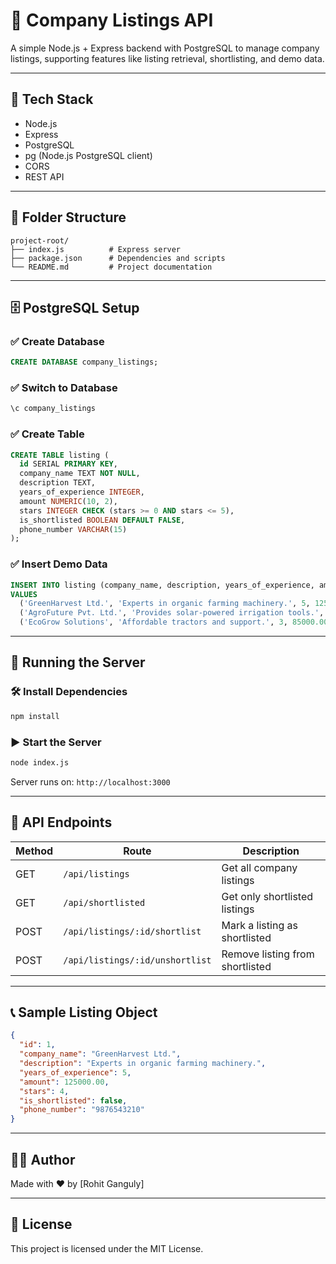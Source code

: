 # 🏢 Company Listings API

A simple Node.js + Express backend with PostgreSQL to manage company listings, supporting features like listing retrieval, shortlisting, and demo data.

---

## 🔧 Tech Stack

- Node.js
- Express
- PostgreSQL
- pg (Node.js PostgreSQL client)
- CORS
- REST API

---

## 📂 Folder Structure

```
project-root/
├── index.js          # Express server
├── package.json      # Dependencies and scripts
└── README.md         # Project documentation
```

---

## 🗄️ PostgreSQL Setup

### ✅ Create Database

```sql
CREATE DATABASE company_listings;
```

### ✅ Switch to Database

```sql
\c company_listings
```

### ✅ Create Table

```sql
CREATE TABLE listing (
  id SERIAL PRIMARY KEY,
  company_name TEXT NOT NULL,
  description TEXT,
  years_of_experience INTEGER,
  amount NUMERIC(10, 2),
  stars INTEGER CHECK (stars >= 0 AND stars <= 5),
  is_shortlisted BOOLEAN DEFAULT FALSE,
  phone_number VARCHAR(15)
);
```

### ✅ Insert Demo Data

```sql
INSERT INTO listing (company_name, description, years_of_experience, amount, stars, is_shortlisted, phone_number)
VALUES
  ('GreenHarvest Ltd.', 'Experts in organic farming machinery.', 5, 125000.00, 4, false, '9876543210'),
  ('AgroFuture Pvt. Ltd.', 'Provides solar-powered irrigation tools.', 8, 210000.00, 5, false, '9123456789'),
  ('EcoGrow Solutions', 'Affordable tractors and support.', 3, 85000.00, 3, false, '9988776655');
```

---

## 🚀 Running the Server

### 🛠 Install Dependencies

```bash
npm install
```

### ▶️ Start the Server

```bash
node index.js
```

Server runs on: `http://localhost:3000`

---

## 📡 API Endpoints

| Method | Route                          | Description                        |
|--------|--------------------------------|------------------------------------|
| GET    | `/api/listings`                | Get all company listings           |
| GET    | `/api/shortlisted`             | Get only shortlisted listings      |
| POST   | `/api/listings/:id/shortlist`  | Mark a listing as shortlisted      |
| POST   | `/api/listings/:id/unshortlist`| Remove listing from shortlisted    |

---

## 📞 Sample Listing Object

```json
{
  "id": 1,
  "company_name": "GreenHarvest Ltd.",
  "description": "Experts in organic farming machinery.",
  "years_of_experience": 5,
  "amount": 125000.00,
  "stars": 4,
  "is_shortlisted": false,
  "phone_number": "9876543210"
}
```

---

## 🧑‍💻 Author

Made with ❤️ by [Rohit Ganguly]

---

## 📜 License

This project is licensed under the MIT License.

